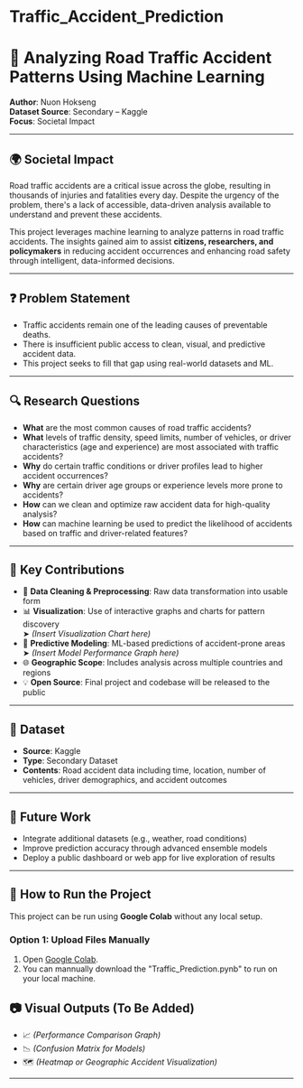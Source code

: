 # Traffic_Accident_Prediction
# 🚦 Analyzing Road Traffic Accident Patterns Using Machine Learning

**Author**: Nuon Hokseng  
**Dataset Source**: Secondary – Kaggle  
**Focus**: Societal Impact

---

## 🌍 Societal Impact

Road traffic accidents are a critical issue across the globe, resulting in thousands of injuries and fatalities every day. Despite the urgency of the problem, there's a lack of accessible, data-driven analysis available to understand and prevent these accidents.

This project leverages machine learning to analyze patterns in road traffic accidents. The insights gained aim to assist **citizens, researchers, and policymakers** in reducing accident occurrences and enhancing road safety through intelligent, data-informed decisions.

---

## ❓ Problem Statement

- Traffic accidents remain one of the leading causes of preventable deaths.
- There is insufficient public access to clean, visual, and predictive accident data.
- This project seeks to fill that gap using real-world datasets and ML.

---

## 🔍 Research Questions

- **What** are the most common causes of road traffic accidents?
- **What** levels of traffic density, speed limits, number of vehicles, or driver characteristics (age and experience) are most associated with traffic accidents?
- **Why** do certain traffic conditions or driver profiles lead to higher accident occurrences?
- **Why** are certain driver age groups or experience levels more prone to accidents?
- **How** can we clean and optimize raw accident data for high-quality analysis?
- **How** can machine learning be used to predict the likelihood of accidents based on traffic and driver-related features?

---

## 🧠 Key Contributions

- 🧹 **Data Cleaning & Preprocessing**: Raw data transformation into usable form  
- 📊 **Visualization**: Use of interactive graphs and charts for pattern discovery  
  ➤ *(Insert Visualization Chart here)*  
- 🔮 **Predictive Modeling**: ML-based predictions of accident-prone areas  
  ➤ *(Insert Model Performance Graph here)*  
- 🌐 **Geographic Scope**: Includes analysis across multiple countries and regions  
- 💡 **Open Source**: Final project and codebase will be released to the public

---

## 📂 Dataset

- **Source**: Kaggle  
- **Type**: Secondary Dataset  
- **Contents**: Road accident data including time, location, number of vehicles, driver demographics, and accident outcomes

---

## 📌 Future Work

- Integrate additional datasets (e.g., weather, road conditions)
- Improve prediction accuracy through advanced ensemble models
- Deploy a public dashboard or web app for live exploration of results

---

## 🚀 How to Run the Project

This project can be run using **Google Colab** without any local setup.

### Option 1: Upload Files Manually
1. Open [Google Colab]([https://colab.research.google.com/](https://colab.research.google.com/drive/1vSJUgNwP_f09gk_73ZvHvG-klmUJooqL?usp=sharing)).
2. You can mannually download the "Traffic_Prediction.pynb" to run on your local machine.

## 📷 Visual Outputs (To Be Added)

- 📈 *(Performance Comparison Graph)*
- 📉 *(Confusion Matrix for Models)*
- 🗺️ *(Heatmap or Geographic Accident Visualization)*

---

